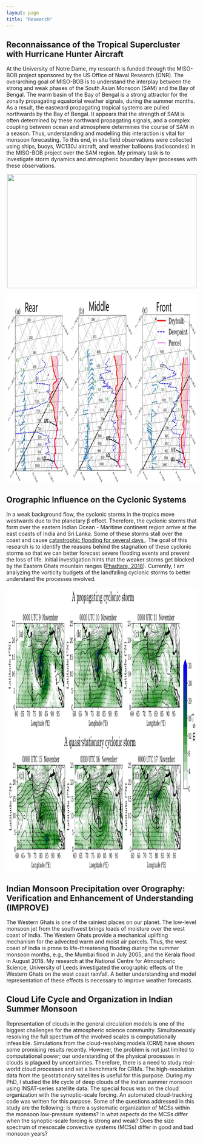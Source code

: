 ```yaml
---
layout: page
title: "Research"
---
```

<html>
<head>
<meta name="viewport" content="width=device-width, initial-scale=1">
<style>
img {
  display: block;
  margin-left: auto;
  margin-right: auto;
}
</style>
</head>
<body>
 

<h2> Reconnaissance of the Tropical Supercluster with Hurricane Hunter Aircraft </h2> 
At the University of Notre Dame, my research is funded through the MISO-BOB project sponsored by the US Office of Naval Research (ONR). The overarching goal of MISO-BOB is to understand the interplay between the strong and weak phases of the South Asian Monsoon (SAM) and the Bay of Bengal. The warm basin of the Bay of Bengal is a strong attractor for the zonally propagating equatorial weather signals, during the summer months. As a result, the eastward propagating tropical systems are pulled northwards by the Bay of Bengal. It appears that the strength of SAM is often determined by these northward propagating signals, and a complex coupling between ocean and atmosphere determines the course of SAM in a season. Thus, understanding and modelling this interaction is vital for monsoon forecasting. To this end, in situ field observations were collected using ships, buoys, WC130J aircraft, and weather balloons (radiosondes) in the MISO-BOB project over the SAM region. My primary task is to investigate storm dynamics and atmospheric boundary layer processes with these observations.  <br>

<p align="center">
<img src="/assets/WC130J_animation.gif" alt="" width="500" height="300"> <p></p>

<img src="/assets/WC130J_sound.jpg" alt="" width="700" height="500">
</p>
  
<h2> Orographic Influence on the Cyclonic Systems</h2>
In a weak background flow, the cyclonic storms in the tropics move westwards due to the planetary β effect. Therefore, the cyclonic storms that form over the eastern Indian Ocean - Maritime continent region arrive at the east coasts of India and Sri Lanka. Some of these storms stall over the coast and cause <a href="https://www.nasa.gov/feature/goddard/97b-north-indian-ocean"> catastrophic flooding for several days </a>. The goal of this research is to identify the reasons behind the stagnation of these cyclonic storms so that we can better forecast severe flooding events and prevent the loss of life. Initial investigation hints that the weaker storms get blocked by the Eastern Ghats mountain ranges (<a href="https://journals.ametsoc.org/view/journals/mwre/146/4/mwr-d-16-0473.1.xml">Phadtare, 2018</a>). Currently, I am analyzing the vorticity budgets of the landfalling cyclonic storms to better understand the processes involved. <br>

<p align="center">
<img src="/assets/Figure2.png" alt="" width="750" height="750">
</p>
 

<h2> Indian Monsoon Precipitation over Orography: Verification and Enhancement of Understanding (IMPROVE) </h2>
  The Western Ghats is one of the rainiest places on our planet. The low-level monsoon jet from the southwest brings loads of moisture over the west coast of India. The Western Ghats provide a mechanical uplifting mechanism for the advected warm and moist air parcels. Thus, the west coast of India is prone to life-threatening flooding during the summer monsoon months, e.g., the Mumbai flood in July 2005, and the Kerala flood in August 2018.  My research at the National Centre for Atmospheric Science, University of Leeds investigated the orographic effects of the Western Ghats on the west coast rainfall. A better understanding and model representation of these effects is necessary to improve weather forecasts.
  

<h2> Cloud Life Cycle and Organization in Indian Summer Monsoon </h2>
  Representation of clouds in the general circulation models is one of the biggest challenges for the atmospheric science community.  Simultaneously resolving  the full spectrum of the involved scales is computationally infeasible. Simulations from the cloud-resolving models (CRM) have shown some promising results recently. However, the problem is not just limited to computational power; our understanding of the physical processes in clouds is plagued by uncertainties. Therefore, there is a need to study real-world cloud processes and set a benchmark for CRMs.  The high-resolution data from the geostationary satellites is useful for this purpose.  During my PhD, I studied the life cycle of deep clouds of the Indian summer monsoon using INSAT-series satellite data. The special focus was on the cloud organization with the synoptic-scale forcing. An automated cloud-tracking code was written for this purpose. Some of the questions addressed in this study are the following: Is there a systematic organization of MCSs within the monsoon low-pressure systems? In what aspects do the MCSs differ when the synoptic-scale forcing is strong and weak? Does the size spectrum of mesoscale convective systems (MCSs) differ in good and bad monsoon years?
  
